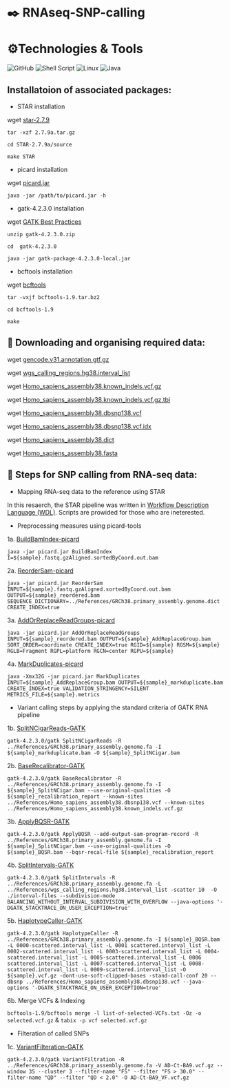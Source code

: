 # :black_nib: RNAseq-SNP-calling

# ⚙️Technologies & Tools

![GitHub](https://img.shields.io/badge/github-%23121011.svg?style=for-the-badge&logo=github&logoColor=lightblue)
![Shell Script](https://img.shields.io/badge/shell_script-%23121011.svg?style=for-the-badge&logo=gnu-bash&logoColor=lightblue)
![Linux](https://img.shields.io/badge/Linux-FCC624?style=for-the-badge&logo=linux&logoColor=black)
![Java](https://img.shields.io/badge/Java-ED8B00?style=for-the-badge&logo=java&logoColor=green)

## Installatoion of associated packages:

* STAR installation

wget [star-2.7.9](https://github.com/alexdobin/STAR/archive/2.7.9a.tar.gz)

`tar -xzf 2.7.9a.tar.gz`

`cd STAR-2.7.9a/source`

`make STAR`

* picard installation

wget [picard.jar](https://github.com/broadinstitute/picard/releases/download/2.27.4/picard.jar)

`java -jar /path/to/picard.jar -h`

* gatk-4.2.3.0 installation

wget [GATK Best Practices](https://github.com/broadinstitute/gatk/releases/download/4.2.3.0/gatk-4.2.3.0.zip)

`unzip gatk-4.2.3.0.zip`

`cd  gatk-4.2.3.0`
    
`java -jar gatk-package-4.2.3.0-local.jar`

* bcftools installation

wget [bcftools](https://github.com/samtools/bcftools/releases/download/1.9/bcftools-1.9.tar.bz2)

`tar -vxjf bcftools-1.9.tar.bz2`

`cd bcftools-1.9`

`make`

## :file_folder: Downloading and organising required data:

wget [gencode.v31.annotation.gtf.gz](https://ftp.ebi.ac.uk/pub/databases/gencode/Gencode_human/release_31/gencode.v31.annotation.gtf.gz)

wget [wgs_calling_regions.hg38.interval_list](https://console.cloud.google.com/storage/browser/_details/genomics-public-data/resources/broad/hg38/v0/wgs_calling_regions.hg38.interval_list?pageState=(%22StorageObjectListTable%22:(%22f%22:%22%255B%255D%22)))

wget [Homo_sapiens_assembly38.known_indels.vcf.gz](https://console.cloud.google.com/storage/browser/_details/genomics-public-data/resources/broad/hg38/v0/Homo_sapiens_assembly38.known_indels.vcf.gz?pageState=(%22StorageObjectListTable%22:(%22f%22:%22%255B%255D%22)))

wget [Homo_sapiens_assembly38.known_indels.vcf.gz.tbi](https://console.cloud.google.com/storage/browser/_details/genomics-public-data/resources/broad/hg38/v0/Homo_sapiens_assembly38.known_indels.vcf.gz.tbi?pageState=(%22StorageObjectListTable%22:(%22f%22:%22%255B%255D%22)))

wget [Homo_sapiens_assembly38.dbsnp138.vcf](https://console.cloud.google.com/storage/browser/_details/genomics-public-data/resources/broad/hg38/v0/Homo_sapiens_assembly38.dbsnp138.vcf?pageState=(%22StorageObjectListTable%22:(%22f%22:%22%255B%255D%22)))

wget [Homo_sapiens_assembly38.dbsnp138.vcf.idx](https://console.cloud.google.com/storage/browser/_details/genomics-public-data/resources/broad/hg38/v0/Homo_sapiens_assembly38.dbsnp138.vcf.idx?pageState=(%22StorageObjectListTable%22:(%22f%22:%22%255B%255D%22)))

wget [Homo_sapiens_assembly38.dict](https://console.cloud.google.com/storage/browser/_details/genomics-public-data/resources/broad/hg38/v0/Homo_sapiens_assembly38.dict?pageState=(%22StorageObjectListTable%22:(%22f%22:%22%255B%255D%22)))

wget [Homo_sapiens_assembly38.fasta](https://console.cloud.google.com/storage/browser/_details/genomics-public-data/resources/broad/hg38/v0/Homo_sapiens_assembly38.fasta?pageState=(%22StorageObjectListTable%22:(%22f%22:%22%255B%255D%22)))

## :mag_right: Steps for SNP calling from RNA-seq data:

* Mapping RNA-seq data to the reference using STAR 

In this resaerch, the STAR pipeline was written in [Workflow Description Language (WDL)](https://github.com/openwdl/wdl). Scripts are prowided for those who are ineterested. 

* Preprocessing measures using picard-tools

1a. [BuildBamIndex-picard](https://gatk.broadinstitute.org/hc/en-us/articles/360037057932-BuildBamIndex-Picard-)

`java -jar picard.jar BuildBamIndex I=${sample}.fastq.gzAligned.sortedByCoord.out.bam`

2a. [ReorderSam-picard](https://gatk.broadinstitute.org/hc/en-us/articles/360037426651-ReorderSam-Picard-)

`java -jar picard.jar ReorderSam INPUT=${sample}.fastq.gzAligned.sortedByCoord.out.bam OUTPUT=${sample}_reordered.bam SEQUENCE_DICTIONARY=../References/GRCh38.primary_assembly.genome.dict CREATE_INDEX=true`

3a. [AddOrReplaceReadGroups-picard](https://gatk.broadinstitute.org/hc/en-us/articles/360037226472-AddOrReplaceReadGroups-Picard-)

`java -jar picard.jar AddOrReplaceReadGroups INPUT=${sample}_reordered.bam OUTPUT=${sample}_AddReplaceGroup.bam SORT_ORDER=coordinate CREATE_INDEX=true RGID=${sample} RGSM=${sample} RGLB=Fragment RGPL=platform RGCN=center RGPU=${sample}`

4a. [MarkDuplicates-picard](https://gatk.broadinstitute.org/hc/en-us/articles/360037052812-MarkDuplicates-Picard-#:~:text=MarkDuplicates%20(Picard)%20Follow,e.g.%20library%20construction%20using%20PCR.)

`java -Xmx32G -jar picard.jar MarkDuplicates INPUT=${sample}_AddReplaceGroup.bam OUTPUT=${sample}_markduplicate.bam CREATE_INDEX=true VALIDATION_STRINGENCY=SILENT METRICS_FILE=${sample}.metrics`

* Variant calling steps by applying the standard criteria of GATK RNA pipeline

1b. [SplitNCigarReads-GATK](https://gatk.broadinstitute.org/hc/en-us/articles/360036858811-SplitNCigarReads)

`gatk-4.2.3.0/gatk SplitNCigarReads -R ../References/GRCh38.primary_assembly.genome.fa -I ${sample}_markduplicate.bam -O ${sample}_SplitNCigar.bam`

2b. [BaseRecalibrator-GATK](https://gatk.broadinstitute.org/hc/en-us/articles/360036898312-BaseRecalibrator)

`gatk-4.2.3.0/gatk BaseRecalibrator -R ../References/GRCh38.primary_assembly.genome.fa -I ${sample}_SplitNCigar.bam --use-original-qualities -O ${sample}_recalibration_report --known-sites ../References/Homo_sapiens_assembly38.dbsnp138.vcf --known-sites ../References/Homo_sapiens_assembly38.known_indels.vcf.gz`

3b. [ApplyBQSR-GATK](https://gatk.broadinstitute.org/hc/en-us/articles/360037055712-ApplyBQSR)

`gatk-4.2.3.0/gatk ApplyBQSR --add-output-sam-program-record -R ../References/GRCh38.primary_assembly.genome.fa -I ${sample}_SplitNCigar.bam --use-original-qualities -O ${sample}_BQSR.bam --bqsr-recal-file ${sample}_recalibration_report`

4b. [SplitIntervals-GATK](https://gatk.broadinstitute.org/hc/en-us/articles/360036899592-SplitIntervals)

`gatk-4.2.3.0/gatk SplitIntervals -R ../References/GRCh38.primary_assembly.genome.fa -L ../References/wgs_calling_regions.hg38.interval_list -scatter 10  -O ./interval-files --subdivision-mode BALANCING_WITHOUT_INTERVAL_SUBDIVISION_WITH_OVERFLOW --java-options '-DGATK_STACKTRACE_ON_USER_EXCEPTION=true'`

5b. [HaplotypeCaller-GATK](https://gatk.broadinstitute.org/hc/en-us/articles/360037225632-HaplotypeCaller)

`gatk-4.2.3.0/gatk HaplotypeCaller -R ../References/GRCh38.primary_assembly.genome.fa -I ${sample}_BQSR.bam -L 0000-scattered.interval_list -L 0001 scattered.interval_list -L 0002-scattered.interval_list -L 0003-scattered.interval_list -L 0004-scattered.interval_list -L 0005-scattered.interval_list -L 0006 scattered.interval_list -L 0007-scattered.interval_list -L 0008-scattered.interval_list -L 0009-scattered.interval_list -O ${sample}.vcf.gz -dont-use-soft-clipped-bases -stand-call-conf 20 --dbsnp ../References/Homo_sapiens_assembly38.dbsnp138.vcf --java-options '-DGATK_STACKTRACE_ON_USER_EXCEPTION=true'`
 
6b. Merge VCFs & Indexing

`bcftools-1.9/bcftools merge -l list-of-selected-VCFs.txt -Oz -o selected.vcf.gz` & `tabix -p vcf selected.vcf.gz`
 
* Filteration of called SNPs

1c. [VariantFilteration-GATK](https://gatk.broadinstitute.org/hc/en-us/articles/360037434691-VariantFiltration)

`gatk-4.2.3.0/gatk VariantFiltration -R ../References/GRCh38.primary_assembly.genome.fa -V AD-Ct-BA9.vcf.gz --window 35 --cluster 3 --filter-name "FS" --filter "FS > 30.0" --filter-name "QD" --filter "QD < 2.0" -O AD-Ct-BA9_VF.vcf.gz`


